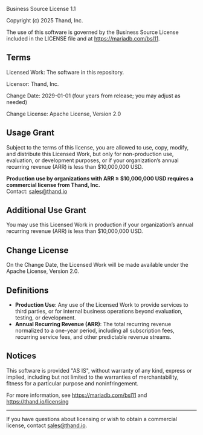 Business Source License 1.1

Copyright (c) 2025 Thand, Inc.

The use of this software is governed by the Business Source License included in the LICENSE file and at https://mariadb.com/bsl11.

## Terms

Licensed Work: The software in this repository.

Licensor: Thand, Inc.

Change Date: 2029-01-01 (four years from release; you may adjust as needed)

Change License: Apache License, Version 2.0

## Usage Grant

Subject to the terms of this license, you are allowed to use, copy, modify, and distribute this Licensed Work, but only for non-production use, evaluation, or development purposes, or if your organization’s annual recurring revenue (ARR) is less than $10,000,000 USD.

**Production use by organizations with ARR ≥ $10,000,000 USD requires a commercial license from Thand, Inc.**  
Contact: sales@thand.io

## Additional Use Grant

You may use this Licensed Work in production if your organization’s annual recurring revenue (ARR) is less than $10,000,000 USD.

## Change License

On the Change Date, the Licensed Work will be made available under the Apache License, Version 2.0.

## Definitions

- **Production Use**: Any use of the Licensed Work to provide services to third parties, or for internal business operations beyond evaluation, testing, or development.
- **Annual Recurring Revenue (ARR)**: The total recurring revenue normalized to a one-year period, including all subscription fees, recurring service fees, and other predictable revenue streams.

## Notices

This software is provided "AS IS", without warranty of any kind, express or implied, including but not limited to the warranties of merchantability, fitness for a particular purpose and noninfringement.

For more information, see https://mariadb.com/bsl11 and https://thand.io/licensing

---

If you have questions about licensing or wish to obtain a commercial license, contact sales@thand.io.
